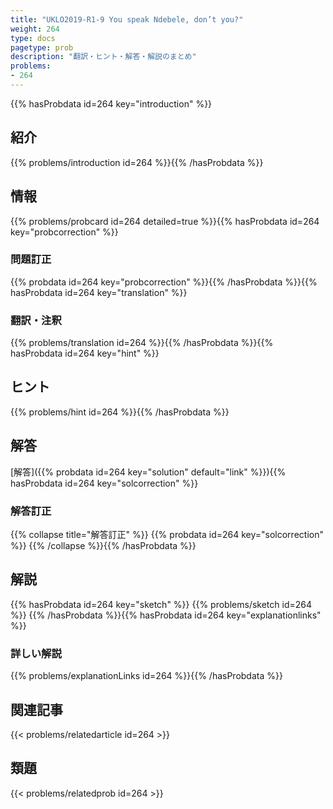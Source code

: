 ```yaml
---
title: "UKLO2019-R1-9 You speak Ndebele, don’t you?"
weight: 264
type: docs
pagetype: prob
description: "翻訳・ヒント・解答・解説のまとめ"
problems: 
- 264
---
```


{{% hasProbdata id=264 key="introduction" %}}

## 紹介

{{% problems/introduction id=264 %}}{{% /hasProbdata %}}

## 情報

{{% problems/probcard id=264 detailed=true %}}{{% hasProbdata id=264 key="probcorrection" %}}

### 問題訂正

{{% probdata id=264 key="probcorrection" %}}{{% /hasProbdata %}}{{% hasProbdata id=264 key="translation" %}}

### 翻訳・注釈

{{% problems/translation id=264 %}}{{% /hasProbdata %}}{{% hasProbdata id=264 key="hint" %}}

## ヒント

{{% problems/hint id=264 %}}{{% /hasProbdata %}}

## 解答

[解答]({{% probdata id=264 key="solution" default="link" %}}){{% hasProbdata id=264 key="solcorrection" %}}

### 解答訂正

{{% collapse title="解答訂正" %}}
{{% probdata id=264 key="solcorrection" %}}
{{% /collapse %}}{{% /hasProbdata %}}

## 解説

{{% hasProbdata id=264 key="sketch" %}}
{{% problems/sketch id=264 %}}
{{% /hasProbdata %}}{{% hasProbdata id=264 key="explanationlinks" %}}

### 詳しい解説

{{% problems/explanationLinks id=264 %}}{{% /hasProbdata %}}

## 関連記事

{{< problems/relatedarticle id=264 >}}

## 類題

{{< problems/relatedprob id=264 >}}
